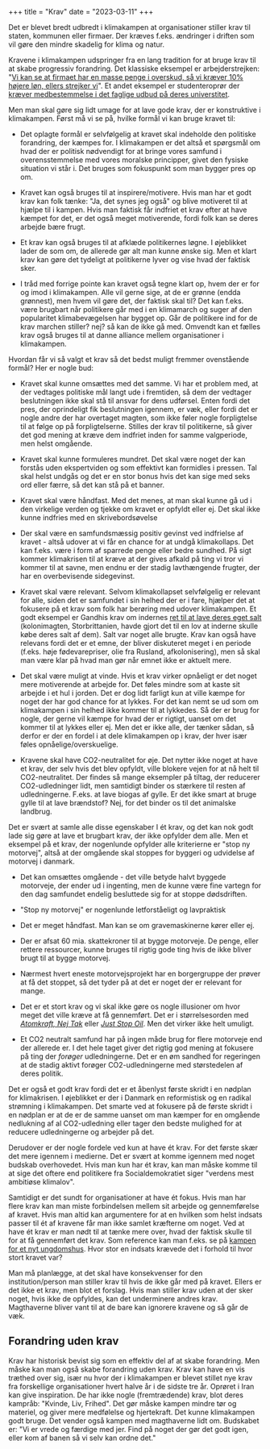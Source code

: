 +++
title = "Krav"
date = "2023-03-11"
+++

Det er blevet bredt udbredt i klimakampen at organisationer stiller krav til staten, kommunen eller firmaer. Der kræves f.eks. ændringer i driften som vil gøre den mindre skadelig for klima og natur.

Kravene i klimakampen udspringer fra en lang tradition for at bruge krav til at skabe progressiv forandring. Det klassiske eksempel er arbejderstrejken: "[Vi kan se at firmaet har en masse penge i overskud, så vi kræver 10% højere løn, ellers strejker vi](https://stories.workingclasshistory.com/article/11200/troy-laundry-strike-expands)". Et andet eksempel er studenteroprør der [kræver medbestemmelse i det faglige udbud på deres universtitet](https://www.information.dk/indland/2019/11/blokade-paa-koebenhavns-universitet-uge-3-noedt-goere-paa-voldsom-maade).

Men man skal gøre sig lidt umage for at lave gode krav, der er konstruktive i klimakampen. Først må vi se på, hvilke formål vi kan bruge kravet til:

- Det oplagte formål er selvfølgelig at kravet skal indeholde den politiske forandring, der kæmpes for. I klimakampen er det altså et spørgsmål om hvad der er politisk nødvendigt for at bringe vores samfund i overensstemmelse med vores moralske principper, givet den fysiske situation vi står i. Det bruges som fokuspunkt som man bygger pres op om.
  
- Kravet kan også bruges til at inspirere/motivere. Hvis man har et godt krav kan folk tænke: "Ja, det synes jeg også" og blive motiveret til at hjælpe til i kampen. Hvis man faktisk får indfriet et krav efter at have kæmpet for det, er det også meget motiverende, fordi folk kan se deres arbejde bære frugt.
  
- Et krav kan også bruges til at afklæde politikernes løgne. I øjeblikket lader de som om, de allerede gør alt man kunne ønske sig. Men et klart krav kan gøre det tydeligt at politikerne lyver og vise hvad der faktisk sker.
  
- I tråd med forrige pointe kan kravet også tegne klart op, hvem der er for og imod i klimakampen. Alle vil gerne sige, at de er grønne (endda grønnest), men hvem vil gøre det, der faktisk skal til? Det kan f.eks. være brugbart når politikere går med i en klimamarch og suger af den popularitet klimabevægelsen har bygget op. Går de politikere ind for de krav marchen stiller? nej? så kan de ikke gå med. Omvendt kan et fælles krav også bruges til at danne alliance mellem organisationer i klimakampen.
  

Hvordan får vi så valgt et krav så det bedst muligt fremmer ovenstående formål? Her er nogle bud:

- Kravet skal kunne omsættes med det samme. Vi har et problem med, at der vedtages politiske mål langt ude i fremtiden, så dem der vedtager beslutningen ikke skal stå til ansvar for dens udførsel. Enten fordi det pres, der oprindeligt fik beslutningen igennem, er væk, eller fordi det er nogle andre der har overtaget magten, som ikke føler nogle forpligtelse til at følge op på forpligtelserne. Stilles der krav til politikerne, så giver det god mening at kræve dem indfriet inden for samme valgperiode, men helst omgående.
  
- Kravet skal kunne formuleres mundret. Det skal være noget der kan forstås uden ekspertviden og som effektivt kan formidles i pressen. Tal skal helst undgås og det er en stor bonus hvis det kan sige med seks ord eller færre, så det kan stå på et banner.
  
- Kravet skal være håndfast. Med det menes, at man skal kunne gå ud i den virkelige verden og tjekke om kravet er opfyldt eller ej. Det skal ikke kunne indfries med en skrivebordsøvelse
  
- Der skal være en samfundsmæssig positiv gevinst ved indfrielse af kravet - altså udover at vi får en chance for at undgå klimakollaps. Det kan f.eks. være i form af sparrede penge eller bedre sundhed. På sigt kommer klimakrisen til at kræve at der gives afkald på ting vi tror vi kommer til at savne, men endnu er der stadig lavthængende frugter, der har en overbevisende sidegevinst.
  
- Kravet skal være relevant. Selvom klimakollapset selvfølgelig er relevant for alle, siden det er samfundet i sin helhed der er i fare, hjælper det at fokusere på et krav som folk har berøring med udover klimakampen. Et godt eksempel er Gandhis krav om indernes [ret til at lave deres eget salt](https://en.wikipedia.org/wiki/Salt_March) (kolonimagten, Storbrittanien, havde gjort det til en lov at inderne skulle købe deres salt af dem). Salt var noget alle brugte. Krav kan også have relevans fordi det er et emne, der bliver diskuteret meget i en periode (f.eks. høje fødevarepriser, olie fra Rusland, afkolonisering), men så skal man være klar på hvad man gør når emnet ikke er aktuelt mere.
  
- Det skal være muligt at vinde. Hvis et krav virker opnåeligt er det noget mere motiverende at arbejde for. Det føles mindre som at kaste sit arbejde i et hul i jorden. Det er dog lidt farligt kun at ville kæmpe for noget der har god chance for at lykkes. For det kan nemt se ud som om klimakampen i sin helhed ikke kommer til at lykkedes. Så der er brug for nogle, der gerne vil kæmpe for hvad der er rigtigt, uanset om det kommer til at lykkes eller ej. Men det er ikke alle, der tænker sådan, så derfor er der en fordel i at dele klimakampen op i krav, der hver især føles opnåelige/overskuelige.
  
- Kravene skal have CO2-neutralitet for øje. Det nytter ikke noget at have et krav, der selv hvis det blev opfyldt, ville blokere vejen for at nå helt til CO2-neutralitet. Der findes så mange eksempler på tiltag, der reducerer CO2-udledninger lidt, men samtidigt binder os stærkere til resten af udledningerne. F.eks. at lave biogas af gylle. Er det ikke smart at bruge gylle til at lave brændstof? Nej, for det binder os til det animalske landbrug.
  

Det er svært at samle alle disse egenskaber I ét krav, og det kan nok godt lade sig gøre at lave et brugbart krav, der ikke opfylder dem alle. Men et eksempel på et krav, der nogenlunde opfylder alle kriterierne er "stop ny motorvej", altså at der omgående skal stoppes for byggeri og udvidelse af motorvej i danmark.

- Det kan omsættes omgående - det ville betyde halvt byggede motorveje, der ender ud i ingenting, men de kunne være fine vartegn for den dag samfundet endelig besluttede sig for at stoppe dødsdriften.
  
- "Stop ny motorvej" er nogenlunde letforståeligt og lavpraktisk
  
- Det er meget håndfast. Man kan se om gravemaskinerne kører eller ej.
  
- Der er afsat 60 mia. skattekroner til at bygge motorveje. De penge, eller rettere ressourcer, kunne bruges til rigtig gode ting hvis de ikke bliver brugt til at bygge motorvej.
  
- Nærmest hvert eneste motorvejsprojekt har en borgergruppe der prøver at få det stoppet, så det tyder på at det er noget der er relevant for mange.
  
- Det er et stort krav og vi skal ikke gøre os nogle illusioner om hvor meget det ville kræve at få gennemført. Det er i størrelsesorden med [*Atomkraft, Nej Tak*](https://www.atomkraftnejtak.dk/velkommen) eller [*Just Stop Oil*](https://juststopoil.org/). Men det virker ikke helt umuligt.
  
- Et CO2 neutralt samfund har på ingen måde brug for flere motorveje end der allerede er. I det hele taget giver det rigtig god mening at fokusere på ting der *forøger* udledningerne. Det er en øm sandhed for regeringen at de stadig aktivt forøger CO2-udledningerne med størstedelen af deres politik.
  

Det er også et godt krav fordi det er et åbenlyst første skridt i en nødplan for klimakrisen. I øjeblikket er der i Danmark en reformistisk og en radikal strømning i klimakampen. Det smarte ved at fokusere på de første skridt i en nødplan er at de er de samme uanset om man kæmper for en omgående nedlukning af al CO2-udledning eller tager den bedste mulighed for at reducere udledningerne og arbejder på det.

Derudover er der nogle fordele ved kun at have ét krav. For det første skær det mere igennem i medierne. Det er svært at komme igennem med noget budskab overhovedet. Hvis man kun har ét krav, kan man måske komme til at sige det oftere end politikere fra Socialdemokratiet siger "verdens mest ambitiøse klimalov".

Samtidigt er det sundt for organisationer at have ét fokus. Hvis man har flere krav kan man miste forbindelsen mellem sit arbejde og gennemførelse af kravet. Hvis man altid kan argumentere for at en hvilken som helst indsats passer til ét af kravene får man ikke samlet kræfterne om noget. Ved at have ét krav er man nødt til at tænke mere over, hvad der faktisk skulle til for at få gennemført det krav. Som reference kan man f.eks. se på [kampen for et nyt ungdomshus](http://ungdomshuset.dk/historie/kampen-for-et-nyt-hus.aspx). Hvor stor en indsats krævede det i forhold til hvor stort kravet var?

Man må planlægge, at det skal have konsekvenser for den institution/person man stiller krav til hvis de ikke går med på kravet. Ellers er det ikke et krav, men blot et forslag. Hvis man stiller krav uden at der sker noget, hvis ikke de opfyldes, kan det underminere andres krav. Magthaverne bliver vant til at de bare kan ignorere kravene og så går de væk.

## Forandring uden krav

Krav har historisk bevist sig som en effektiv del af at skabe forandring. Men måske kan man også skabe forandring uden krav. Krav kan have en vis træthed over sig, især nu hvor der i klimakampen er blevet stillet nye krav fra forskellige organisationer hvert halve år i de sidste tre år. Oprøret i Iran kan give inspiration. De har ikke nogle (fremtrædende) krav, blot deres kampråb: "Kvinde, Liv, Frihed". Det gør måske kampen mindre tør og materiel, og giver mere medfølelse og hjertekraft. Det kunne klimakampen godt bruge. Det vender også kampen med magthaverne lidt om. Budskabet er: "Vi er vrede og færdige med jer. Find på noget der gør det godt igen, eller kom af banen så vi selv kan ordne det."